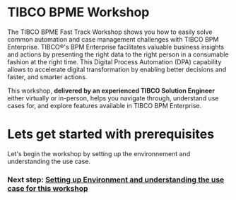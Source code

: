 # TIBCO BPME Workshop

The TIBCO BPME Fast Track Workshop shows you how to easily solve common automation and case management challenges with TIBCO BPM Enterprise. TIBCO®'s BPM Enterprise facilitates valuable business insights and actions by presenting the right data to the right person in a consumable fashion at the right time. This Digital Process Automation (DPA) capability allows to accelerate digital transformation by enabling better decisions and faster, and smarter actions. 

This workshop, **delivered by an experienced TIBCO Solution Engineer** either virtually or in-person, helps you navigate through, understand use cases for, and explore features available in TIBCO BPM Enterprise.

# Lets get started with prerequisites
Let's begin the workshop by setting up the environnement and understanding the use case.

### Next step: [Setting up Environment and understanding the use case for this workshop](getting_Started.md)
